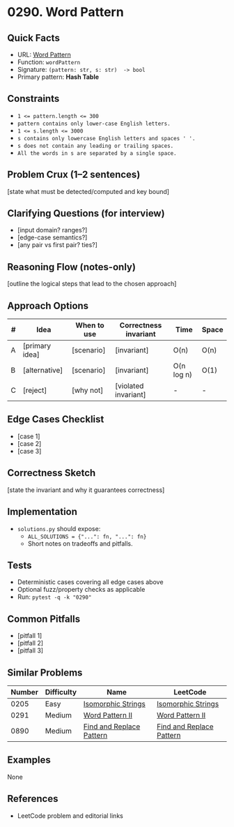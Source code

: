 # 0290. Word Pattern

## Quick Facts

- URL: [Word Pattern](https://leetcode.com/problems/word-pattern/)
- Function: `wordPattern`
- Signature: `(pattern: str, s: str)  -> bool`
- Primary pattern: **Hash Table**

## Constraints

- `1 <= pattern.length <= 300`
- `pattern contains only lower-case English letters.`
- `1 <= s.length <= 3000`
- `s contains only lowercase English letters and spaces ' '.`
- `s does not contain any leading or trailing spaces.`
- `All the words in s are separated by a single space.`

## Problem Crux (1–2 sentences)

[state what must be detected/computed and key bound]

## Clarifying Questions (for interview)

- [input domain? ranges?]
- [edge-case semantics?]
- [any pair vs first pair? ties?]

## Reasoning Flow (notes-only)

[outline the logical steps that lead to the chosen approach]

## Approach Options

| # | Idea | When to use | Correctness invariant | Time | Space |
|---|------|-------------|-----------------------|------|-------|
| A | [primary idea] | [scenario] | [invariant] | O(n) | O(n) |
| B | [alternative] | [scenario] | [invariant] | O(n log n) | O(1) |
| C | [reject] | [why not] | [violated invariant] | - | - |

## Edge Cases Checklist

- [case 1]
- [case 2]
- [case 3]

## Correctness Sketch

[state the invariant and why it guarantees correctness]

## Implementation

- `solutions.py` should expose:
  - `ALL_SOLUTIONS = {"...": fn, "...": fn}`
  - Short notes on tradeoffs and pitfalls.

## Tests

- Deterministic cases covering all edge cases above
- Optional fuzz/property checks as applicable
- Run: `pytest -q -k "0290"`

## Common Pitfalls

- [pitfall 1]
- [pitfall 2]
- [pitfall 3]

## Similar Problems

| Number | Difficulty | Name | LeetCode |
|---|---|---|---|
| 0205 | Easy | [Isomorphic Strings](../0205-isomorphic-strings/readme.md) | [Isomorphic Strings](https://leetcode.com/problems/isomorphic-strings/) |
| 0291 | Medium | [Word Pattern II](../0291-word-pattern-ii/readme.md) | [Word Pattern II](https://leetcode.com/problems/word-pattern-ii/) |
| 0890 | Medium | [Find and Replace Pattern](../0890-find-and-replace-pattern/readme.md) | [Find and Replace Pattern](https://leetcode.com/problems/find-and-replace-pattern/) |

## Examples

None

## References

- LeetCode problem and editorial links

